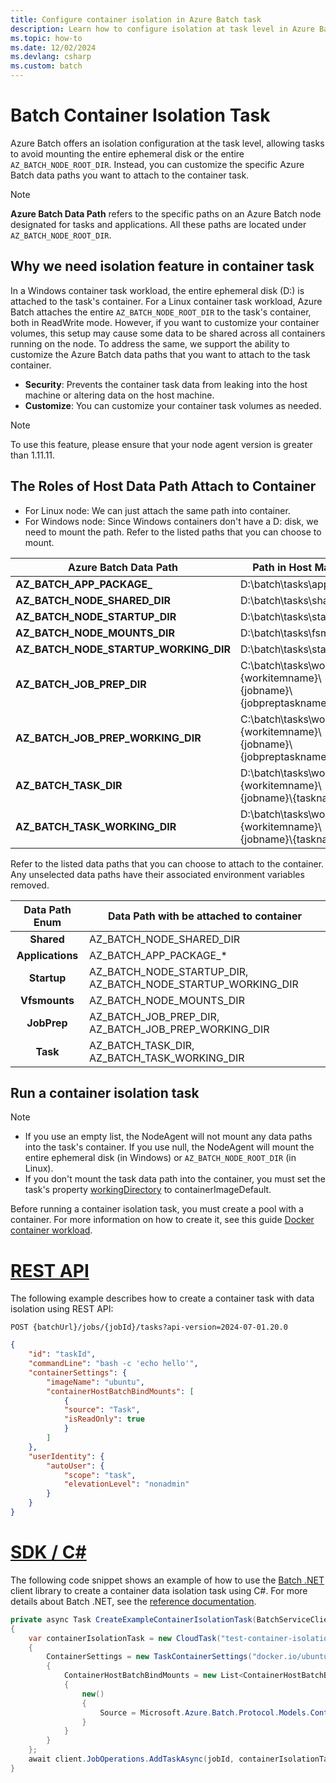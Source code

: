 ```yaml
---
title: Configure container isolation in Azure Batch task
description: Learn how to configure isolation at task level in Azure Batch.
ms.topic: how-to
ms.date: 12/02/2024
ms.devlang: csharp
ms.custom: batch
---
```


# Batch Container Isolation Task

Azure Batch offers an isolation configuration at the task level, allowing tasks to avoid mounting the entire ephemeral disk or the entire `AZ_BATCH_NODE_ROOT_DIR`. Instead, you can customize the specific Azure Batch data paths you want to attach to the container task.

> [!Note]
> **Azure Batch Data Path** refers to the specific paths on an Azure Batch node designated for tasks and applications. All these paths are located under `AZ_BATCH_NODE_ROOT_DIR`.

## Why we need isolation feature in container task

In a Windows container task workload, the entire ephemeral disk (D:) is attached to the task's container. For a Linux container task workload, Azure Batch attaches the entire `AZ_BATCH_NODE_ROOT_DIR` to the task's container, both in ReadWrite mode. However, if you want to customize your container volumes, this setup may cause some data to be shared across all containers running on the node. To address the same, we support the ability to customize the Azure Batch data paths that you want to attach to the task container.

- **Security**: Prevents the container task data from leaking into the host machine or altering data on the host machine.
- **Customize**: You can customize your container task volumes as needed.

> [!Note]
> To use this feature, please ensure that your node agent version is greater than 1.11.11.

## The Roles of Host Data Path Attach to Container

* For Linux node: We can just attach the same path into container.
* For Windows node: Since Windows containers don't have a D: disk, we need to mount the path. Refer to the listed paths that you can choose to mount.

| Azure Batch Data Path | Path in Host Machine | Path in Container  |
|-----------------------------------|--------------------------------------------------------------------------|--------------|
|**AZ_BATCH_APP_PACKAGE_**| D:\\batch\\tasks\\applications  | C:\\batch\\tasks\\applications | 
|**AZ_BATCH_NODE_SHARED_DIR**| D:\\batch\\tasks\\shared  | C:\\batch\\tasks\\shared |
|**AZ_BATCH_NODE_STARTUP_DIR**| D:\\batch\\tasks\\startup  | C:\\batch\\tasks\\startup |
|**AZ_BATCH_NODE_MOUNTS_DIR**|D:\\batch\\tasks\\fsmounts|C:\\batch\\tasks\\fsmounts|
|**AZ_BATCH_NODE_STARTUP_WORKING_DIR**| D:\\batch\\tasks\\startup\\wd  | C:\\batch\\tasks\\startup\\wd |
|**AZ_BATCH_JOB_PREP_DIR** | C:\\batch\\tasks\\workitems\\{workitemname}\\{jobname}\\{jobpreptaskname} | D:\\batch\tasks\workitems\\{workitemname}\\{jobname}\\{jobpreptaskname} |
|**AZ_BATCH_JOB_PREP_WORKING_DIR** | C:\\batch\\tasks\\workitems\\{workitemname}\\{jobname}\\{jobpreptaskname}\\wd  | D:\\batch\tasks\workitems\\{workitemname}\\{jobname}\\{jobpreptaskname}\\wd |
|**AZ_BATCH_TASK_DIR**| D:\\batch\\tasks\\workitems\\{workitemname}\\{jobname}\\{taskname} | C:\batch\tasks\workitems\\{workitemname}\\{jobname}\\{taskname} |
|**AZ_BATCH_TASK_WORKING_DIR** | D:\\batch\\tasks\\workitems\\{workitemname}\\{jobname}\\{taskname}\\wd | C:\\batch\\tasks\\workitems\\{workitemname}\\{jobname}\\{taskname}\\wd |


Refer to the listed data paths that you can choose to attach to the container. Any unselected data paths have their associated environment variables removed.

|Data Path Enum|Data Path with be attached to container|
|:--------:|------------|
|**Shared**| AZ_BATCH_NODE_SHARED_DIR |
|**Applications**| AZ_BATCH_APP_PACKAGE_* |
|**Startup**| AZ_BATCH_NODE_STARTUP_DIR, AZ_BATCH_NODE_STARTUP_WORKING_DIR |
|**Vfsmounts**|AZ_BATCH_NODE_MOUNTS_DIR|
|**JobPrep**| AZ_BATCH_JOB_PREP_DIR, AZ_BATCH_JOB_PREP_WORKING_DIR |
|**Task**| AZ_BATCH_TASK_DIR, AZ_BATCH_TASK_WORKING_DIR |

## Run a container isolation task

> [!Note]
> * If you use an empty list, the NodeAgent will not mount any data paths into the task's container. If you use null, the NodeAgent will mount the entire ephemeral disk (in Windows) or `AZ_BATCH_NODE_ROOT_DIR` (in Linux).
> * If you don't mount the task data path into the container, you must set the task's property [workingDirectory](/rest/api/batchservice/task/add?tabs=HTTP#containerworkingdirectory) to containerImageDefault.

Before running a container isolation task, you must create a pool with a container. For more information on how to create it, see this guide [Docker container workload](batch-docker-container-workloads.md).

# [REST API](#tab/restapi)

The following example describes how to create a container task with data isolation using REST API:
```http
POST {batchUrl}/jobs/{jobId}/tasks?api-version=2024-07-01.20.0
```

```json
{
    "id": "taskId",
    "commandLine": "bash -c 'echo hello'",
    "containerSettings": {
        "imageName": "ubuntu",
        "containerHostBatchBindMounts": [
            {
            "source": "Task",
            "isReadOnly": true
            }
        ]
    },
    "userIdentity": {
        "autoUser": {
            "scope": "task",
            "elevationLevel": "nonadmin"
        }
    }
}
```

# [SDK / C#](#tab/csharp)

The following code snippet shows an example of how to use the [Batch .NET](https://www.nuget.org/packages/Microsoft.Azure.Batch/) client library to create a container data isolation task using C#. For more details about Batch .NET, see the [reference documentation](/dotnet/api/microsoft.azure.batch).

```csharp
private async Task CreateExampleContainerIsolationTask(BatchServiceClient client, string jobId)
{
    var containerIsolationTask = new CloudTask("test-container-isolation", "printenv")
    {
        ContainerSettings = new TaskContainerSettings("docker.io/ubuntu:22.04")
        {
            ContainerHostBatchBindMounts = new List<ContainerHostBatchBindMountEntry>()
            {
                new()
                {
                    Source = Microsoft.Azure.Batch.Protocol.Models.ContainerHostDataPath.Task,
                }
            }
        }
    };
    await client.JobOperations.AddTaskAsync(jobId, containerIsolationTask);
}
```
